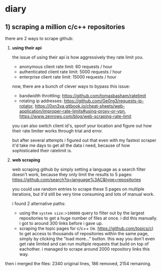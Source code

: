# diary

## 1) scraping a million c/c++ repositories

there are 2 ways to scrape github:

1. **using their api**

    the issue of using their api is how aggressively they rate limit you.

    - anonymous client rate limit: 60 requests / hour
    - authenticated client rate limit: 5000 requests / hour
    - enterprise client rate limit: 15000 requests / hour

    now, there are a bunch of clever ways to bypass this issue:

    - bandwidth throttling: https://github.com/tomasbasham/ratelimit
    - rotating ip addresses: https://github.com/Ge0rg3/requests-ip-rotator, https://0xn3va.gitbook.io/cheat-sheets/web-application/improper-rate-limits#using-proxy-or-vpn, https://www.zenrows.com/blog/web-scraping-rate-limit

    you can also switch client id's, spoof your location and figure out how their rate limiter works through trial and error.

    but after several attempts i figured out that even with my fastest scraper it'd take me days to get all the data i need, because of how sophisticated their ratelimit is.

2. **web scraping**

    web scraping github by simply setting a language as a search filter doesn't work, because they only limit the results to 5 pages: https://github.com/search?q=language%3AC&type=repositories

    you could use random entries to scrape these 5 pages on multiple iterations, but it'd still be very time consuming and lots of manual work.

   i found 2 alternative paths:

    - using the `system size:>100000` query to filter out by the largest repositories to get a huge number of files at once. i did this manually. i got to around 300 links before i gave up.
    - scraping the topic pages for c/c++ (ie. https://github.com/topics/c) to get access to thousands of repositories within the same page, simply by clicking the "load more..." button. this way you don't even get rate limited and can run multiple requests that build on top of eachother. i managed to scrape around 2000 repository links this way.

then i merged the files: 2340 original lines, 186 removed, 2154 remaining.
